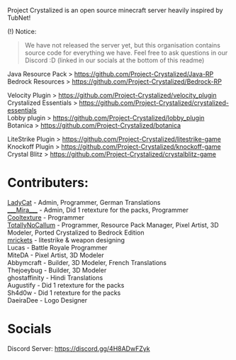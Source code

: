 Project Crystalized is an open source minecraft server heavily inspired by TubNet!

(!) Notice:
> We have not released the server yet, but this organisation contains source code for everything we have. Feel free to ask questions in our Discord :D (linked in our socials at the bottom of this readme)

Java Resource Pack > https://github.com/Project-Crystalized/Java-RP <br>
Bedrock Resources > https://github.com/Project-Crystalized/Bedrock-RP <br>

Velocity Plugin > https://github.com/Project-Crystalized/velocity_plugin <br>
Crystalized Essentials > https://github.com/Project-Crystalized/crystalized-essentials <br>
Lobby plugin > https://github.com/Project-Crystalized/lobby_plugin <br>
Botanica > https://github.com/Project-Crystalized/botanica <br>

LiteStrike Plugin > https://github.com/Project-Crystalized/litestrike-game <br>
Knockoff Plugin > https://github.com/Project-Crystalized/knockoff-game <br>
Crystal Blitz > https://github.com/Project-Crystalized/crystalblitz-game <br>

# Contributers:
[LadyCat](https://github.com/LadyCattv) - Admin, Programmer, German Translations <br>
[\_\_\_Mira\_\_\_](https://github.com/Mira438) - Admin, Did 1 retexture for the packs, Programmer <br>
[Cooltexture](https://github.com/cooltexture1) - Programmer <br>
[TotallyNoCallum](https://github.com/TotallyNoCallum) - Programmer, Resource Pack Manager, Pixel Artist, 3D Modeler, Ported Crystalized to Bedrock Edition <br>
[mrickets](https://github.com/crickira) - litestrike & weapon designing <br>
Lucas - Battle Royale Programmer <br>
MiteDA - Pixel Artist, 3D Modeler <br>
Abbymcraft - Builder, 3D Modeler, French Translations <br>
Thejoeybug - Builder, 3D Modeler <br>
ghostaffinity - Hindi Translations <br>
Augustify - Did 1 retexture for the packs <br>
Sh4d0w - Did 1 retexture for the packs <br>
DaeiraDee - Logo Designer <br> 

# Socials
Discord Server: https://discord.gg/4H8ADwFZyk
